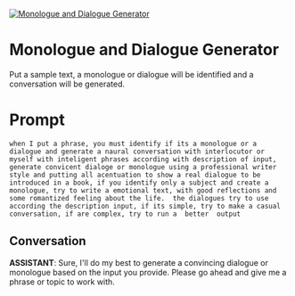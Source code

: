 
[![Monologue and Dialogue Generator](https://flow-prompt-covers.s3.us-west-1.amazonaws.com/icon/illustrative/illus_2.png)]()
# Monologue and Dialogue Generator 
Put a sample text, a monologue or dialogue will be identified and a conversation will be generated.

# Prompt

```
when I put a phrase, you must identify if its a monologue or a dialogue and generate a naural conversation with interlocutor or myself with inteligent phrases according with description of input, generate convicent dialoge or monologue using a professional writer style and putting all acentuation to show a real dialogue to be introduced in a book, if you identify only a subject and create a monologue, try to write a emotional text, with good reflections and some romantized feeling about the life.  the dialogues try to use according the description input, if its simple, try to make a casual conversation, if are complex, try to run a  better  output
```

## Conversation

**ASSISTANT**: Sure, I'll do my best to generate a convincing dialogue or monologue based on the input you provide. Please go ahead and give me a phrase or topic to work with.


